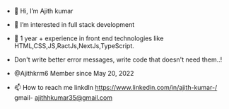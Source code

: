 - 👋 Hi, I’m Ajith kumar
- 👀 I’m interested in full stack development
- 🌱 1 year + experience in front end technologies like HTML,CSS,JS,RactJs,NextJs,TypeScript.
- Don't write better error messages, write code that doesn't need them..!
- @Ajithkrm6  Member since May 20, 2022

- 📫 How to reach me 
linkdIn https://www.linkedin.com/in/ajith-kumar-/
gmail- ajithhkumar35@gmail.com

<!---
Ajithkrm6/Ajithkrm6 is a ✨ special ✨ repository because its `README.md` (this file) appears on your GitHub profile.
You can click the Preview link to take a look at your changes.
--->
